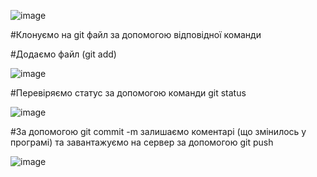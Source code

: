 ![image](https://user-images.githubusercontent.com/86946026/124660302-b5c20800-deae-11eb-9a0b-c58bebd1e88a.png)

#Клонуємо на git файл за допомогою відповідної команди

#Додаємо файл (git add)

![image](https://user-images.githubusercontent.com/86946026/124664440-215aa400-deb4-11eb-83aa-f0051650381c.png)

#Перевіряємо статус за допомогою команди git status

![image](https://user-images.githubusercontent.com/86946026/124664530-40f1cc80-deb4-11eb-8405-9f169ed3fe7e.png)

#За допомогою git commit -m залишаємо коментарі (що змінилось у програмі) та завантажуємо на сервер за допомогою git push

![image](https://user-images.githubusercontent.com/86946026/124665071-f290fd80-deb4-11eb-9991-3435ab1aa64d.png)
